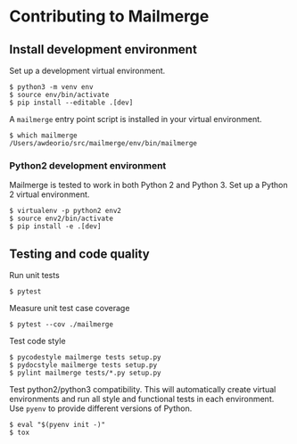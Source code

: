 Contributing to Mailmerge
=========================

## Install development environment
Set up a development virtual environment.
```console
$ python3 -m venv env
$ source env/bin/activate
$ pip install --editable .[dev]
```

A `mailmerge` entry point script is installed in your virtual environment.
```console
$ which mailmerge
/Users/awdeorio/src/mailmerge/env/bin/mailmerge
```

### Python2 development environment
Mailmerge is tested to work in both Python 2 and Python 3.  Set up a Python 2 virtual environment.
```console
$ virtualenv -p python2 env2
$ source env2/bin/activate
$ pip install -e .[dev]
```

## Testing and code quality
Run unit tests
```console
$ pytest
```

Measure unit test case coverage
```console
$ pytest --cov ./mailmerge
```

Test code style
```console
$ pycodestyle mailmerge tests setup.py
$ pydocstyle mailmerge tests setup.py
$ pylint mailmerge tests/*.py setup.py
```

Test python2/python3 compatibility.  This will automatically create virtual environments and run all style and functional tests in each environment.  Use `pyenv` to provide different versions of Python.
```console
$ eval "$(pyenv init -)"
$ tox
```
